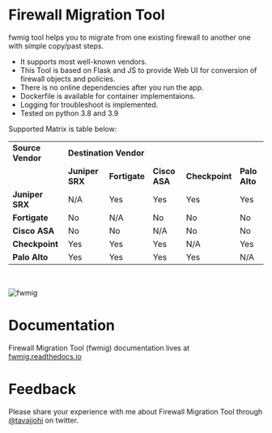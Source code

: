 # Firewall Migration Tool

fwmig tool helps you to migrate from one existing firewall to another one with simple copy/past steps.

- It supports most well-known vendors.
- This Tool is based on Flask and JS to provide Web UI for conversion of firewall objects and policies.
- There is no online dependencies after you run the app.
- Dockerfile is available for container implementaions.
- Logging for troubleshoot is implemented.
- Tested on python 3.8 and 3.9

Supported Matrix is table below:

<table>
    <tr>
        <td><strong>Source Vendor</strong></td>
        <td colspan="6"><strong>Destination Vendor</strong></td>
    </tr>
    <tr>
        <td></td>
        <td><strong>Juniper SRX</strong></td>
        <td><strong>Fortigate</strong></td>
        <td><strong>Cisco ASA</strong></td>
        <td><strong>Checkpoint</strong></td>
        <td><strong>Palo Alto</strong></td>
    </tr>
    <tr>
        <td><strong>Juniper SRX</strong></td>
        <td>N/A</td>
        <td>Yes</td>
        <td>Yes</td>
        <td>Yes</td>
        <td>Yes</td>
    </tr>
    <tr>
        <td><strong>Fortigate</strong></td>
        <td>No</td>
        <td>N/A</td>
        <td>No</td>
        <td>No</td>
        <td>No</td>
    </tr>
    <tr>
        <td><strong>Cisco ASA</strong></td>
        <td>No</td>
        <td>No</td>
        <td>N/A</td>
        <td>No</td>
        <td>No</td>
    </tr>
    <tr>
        <td><strong>Checkpoint</strong></td>
        <td>Yes</td>
        <td>Yes</td>
        <td>Yes</td>
        <td>N/A</td>
        <td>Yes</td>
    </tr>
    <tr>
        <td><strong>Palo Alto</strong></td>
        <td>Yes</td>
        <td>Yes</td>
        <td>Yes</td>
        <td>Yes</td>
        <td>N/A</td>
    </tr>
</table>

</br>

![fwmig](https://github.com/VahidTa/firewall_migration_tool/blob/main/docs/image/main.png?raw=true)

# Documentation

Firewall Migration Tool (fwmig) documentation lives at [fwmig.readthedocs.io](https://fwmig.readthedocs.io/en/latest/?)


# Feedback

Please share your experience with me about Firewall Migration Tool through [@tavajjohi](https://twitter.com/tavajjohi) on twitter.
